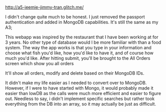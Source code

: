 ﻿http://a5-jeemie-jimmy-tran.glitch.me/

I didn't change quite much to be honest. I just removed the passport authentication and added in MongoDB capabilities.
It's still the same as my A3; 

This webapp was inspired by the restaurant that I have been working at for 3 years. 
No other type of database would I be more familiar with than a food system.
The way the app works is that you type in your information and choose what fish you'd like, how you'd like to have it,
and of course how much you'd like. After hitting submit, you'll be brought to the All Orders screen which show you all orders


It'll show all orders, modify and delete based on their MongoDB IDs.

It didn't make my life easier as I needed to convert over to MongoDB. However, if I were to have started
with Mongo, it would probably made it easier than lowDB as the calls were much more efficient and easier to figure out.
Needless to say, i didn't implement specific searches but rather took everything from the DB into an array, so it may actually
be just as difficult.
